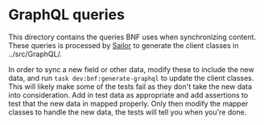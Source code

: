# GraphQL queries

This directory contains the queries BNF uses when synchronizing
content. These queries is processed by
[Sailor](https://github.com/spawnia/sailor) to generate the client
classes in ../src/GraphQL/.

In order to sync a new field or other data, modify these to include
the new data, and run `task dev:bnf:generate-graphql` to
update the client classes. This will likely make some of the tests
fail as they don't take the new data into consideration. Add in test
data as appropriate and add assertions to test that the new data in
mapped properly. Only then modify the mapper classes to handle the new
data, the tests will tell you when you're done.
